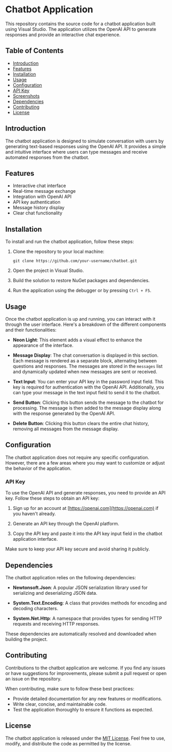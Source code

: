 # Chatbot Application

This repository contains the source code for a chatbot application built using Visual Studio. The application utilizes the OpenAI API to generate responses and provide an interactive chat experience.

## Table of Contents
- [Introduction](#introduction)
- [Features](#features)
- [Installation](#installation)
- [Usage](#usage)
- [Configuration](#configuration)
- [API Key](#api-key)
- [Screenshots](#screenshots)
- [Dependencies](#dependencies)
- [Contributing](#contributing)
- [License](#license)

## Introduction

The chatbot application is designed to simulate conversation with users by generating text-based responses using the OpenAI API. It provides a simple and intuitive interface where users can type messages and receive automated responses from the chatbot.

## Features

- Interactive chat interface
- Real-time message exchange
- Integration with OpenAI API
- API key authentication
- Message history display
- Clear chat functionality

## Installation

To install and run the chatbot application, follow these steps:

1. Clone the repository to your local machine:

   ```
   git clone https://github.com/your-username/chatbot.git
   ```

2. Open the project in Visual Studio.

3. Build the solution to restore NuGet packages and dependencies.

4. Run the application using the debugger or by pressing `Ctrl + F5`.

## Usage

Once the chatbot application is up and running, you can interact with it through the user interface. Here's a breakdown of the different components and their functionalities:

- **Neon Light**: This element adds a visual effect to enhance the appearance of the interface.

- **Message Display**: The chat conversation is displayed in this section. Each message is rendered as a separate block, alternating between questions and responses. The messages are stored in the `messages` list and dynamically updated when new messages are sent or received.

- **Text Input**: You can enter your API key in the password input field. This key is required for authentication with the OpenAI API. Additionally, you can type your message in the text input field to send it to the chatbot.

- **Send Button**: Clicking this button sends the message to the chatbot for processing. The message is then added to the message display along with the response generated by the OpenAI API.

- **Delete Button**: Clicking this button clears the entire chat history, removing all messages from the message display.

## Configuration

The chatbot application does not require any specific configuration. However, there are a few areas where you may want to customize or adjust the behavior of the application.

### API Key

To use the OpenAI API and generate responses, you need to provide an API key. Follow these steps to obtain an API key:

1. Sign up for an account at [https://openai.com](https://openai.com) if you haven't already.
   
2. Generate an API key through the OpenAI platform.

3. Copy the API key and paste it into the API key input field in the chatbot application interface.

Make sure to keep your API key secure and avoid sharing it publicly.

## Dependencies

The chatbot application relies on the following dependencies:

- **Newtonsoft.Json**: A popular JSON serialization library used for serializing and deserializing JSON data.

- **System.Text.Encoding**: A class that provides methods for encoding and decoding characters.

- **System.Net.Http**: A namespace that provides types for sending HTTP requests and receiving HTTP responses.

These dependencies are automatically resolved and downloaded when building the project.

## Contributing

Contributions to the chatbot application are welcome. If you find any issues or have suggestions for improvements, please submit a pull request or open an issue on the repository.

When contributing, make sure to follow these best practices:

- Provide detailed documentation for any new features or modifications.
- Write clear, concise, and maintainable code.
- Test the application thoroughly to ensure it functions as expected.

## License

The chatbot application is released under the [MIT License](LICENSE). Feel free to use, modify, and distribute the code as permitted by the license.
